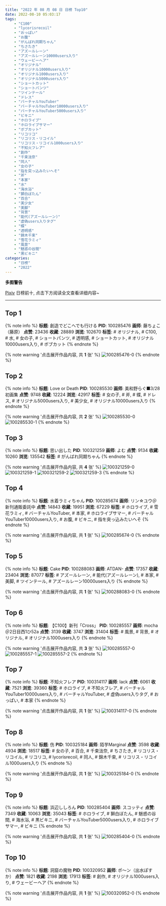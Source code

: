 ```yaml
---
title: "2022 年 08 月 08 日 日榜 Top10"
date: 2022-08-10 05:03:17
tags:
    - "C100"
    - "lycorisrecoil"
    - "おっぱい"
    - "お腹"
    - "がんばれ同期ちゃん"
    - "ちさたき"
    - "アズールレーン"
    - "アズールレーン10000users入り"
    - "ウェービーヘア"
    - "オリジナル"
    - "オリジナル10000users入り"
    - "オリジナル1000users入り"
    - "オリジナル5000users入り"
    - "ショートカット"
    - "ショートパンツ"
    - "ツインテール"
    - "ドレス"
    - "バーチャルYouTuber"
    - "バーチャルYouTuber10000users入り"
    - "バーチャルYouTuber5000users入り"
    - "ビキニ"
    - "ホロライブ"
    - "ホロライブサマー"
    - "ボブカット"
    - "リコリコ"
    - "リコリス・リコイル"
    - "リコリス・リコイル1000users入り"
    - "不知火フレア"
    - "創作"
    - "千束泷奈"
    - "同人"
    - "女の子"
    - "指を突っ込みたいへそ"
    - "斧"
    - "本家"
    - "水"
    - "海水浴"
    - "獅白ぼたん"
    - "百合"
    - "美少女"
    - "美脚"
    - "背景"
    - "能代(アズールレーン)"
    - "虚偽users入りタグ"
    - "蝶"
    - "透明感"
    - "錦木千束"
    - "雪花ラミィ"
    - "風景"
    - "魅惑の谷間"
    - "黒ビキニ"
categories:
    - "日榜"
    - "2022"
---
```


<i class="fa fa-triangle-exclamation"></i>**多图警告**<i class="fa fa-triangle-exclamation"></i>

[Pixiv](https://www.pixiv.net/) 日榜前十, 点击下方阅读全文查看详细内容~

<!-- more -->

---

## Top 1

{% note info %}
**标题**: 創造でどこへでも行ける
**PID**: 100285476 **画师**: 藤ちょこ（藤原）
**点赞**: 23436 **收藏**: 28889 **浏览**: 102670
**标签**: # オリジナル, # C100, # 水, # 女の子, # ショートパンツ, # 透明感, # ショートカット, # オリジナル10000users入り, # ボブカット
{% endnote %}

{% note warning '点击展开作品内容, 共 **1** 张' %}
![100285476-0](https://i.pixiv.re/img-original/img/2022/08/07/00/00/19/100285476_p0.png)
{% endnote %}

## Top 2

{% note info %}
**标题**: Love or Death
**PID**: 100285530 **画师**: 美和野らぐ■3/28初画集
**点赞**: 9748 **收藏**: 12224 **浏览**: 42917
**标签**: # 女の子, # 斧, # 蝶, # ドレス, # オリジナル5000users入り, # 美少女, # オリジナル10000users入り
{% endnote %}

{% note warning '点击展开作品内容, 共 **2** 张' %}
![100285530-0](https://i.pixiv.re/img-original/img/2022/08/07/00/00/26/100285530_p0.png)
![100285530-1](https://i.pixiv.re/img-original/img/2022/08/07/00/00/26/100285530_p1.png)
{% endnote %}

## Top 3

{% note info %}
**标题**: 思い出した
**PID**: 100321259 **画师**: よむ
**点赞**: 9134 **收藏**: 10260 **浏览**: 135542
**标签**: # がんばれ同期ちゃん
{% endnote %}

{% note warning '点击展开作品内容, 共 **4** 张' %}
![100321259-0](https://i.pixiv.re/img-original/img/2022/08/08/08/04/57/100321259_p0.png)
![100321259-1](https://i.pixiv.re/img-original/img/2022/08/08/08/04/57/100321259_p1.png)
![100321259-2](https://i.pixiv.re/img-original/img/2022/08/08/08/04/57/100321259_p2.png)
![100321259-3](https://i.pixiv.re/img-original/img/2022/08/08/08/04/57/100321259_p3.png)
{% endnote %}

## Top 4

{% note info %}
**标题**: 水着ラミィちゃん
**PID**: 100285674 **画师**: リン☆ユウ＠新刊通販委託中
**点赞**: 14843 **收藏**: 19951 **浏览**: 67229
**标签**: # ホロライブ, # 雪花ラミィ, # バーチャルYouTuber, # 本家, # ホロライブサマー, # バーチャルYouTuber10000users入り, # お腹, # ビキニ, # 指を突っ込みたいへそ
{% endnote %}

{% note warning '点击展开作品内容, 共 **1** 张' %}
![100285674-0](https://i.pixiv.re/img-original/img/2022/08/07/00/01/42/100285674_p0.png)
{% endnote %}

## Top 5

{% note info %}
**标题**: Cake
**PID**: 100288083 **画师**: ATDAN-
**点赞**: 17357 **收藏**: 23404 **浏览**: 87077
**标签**: # アズールレーン, # 能代(アズールレーン), # 本家, # 美脚, # ツインテール, # アズールレーン10000users入り
{% endnote %}

{% note warning '点击展开作品内容, 共 **1** 张' %}
![100288083-0](https://i.pixiv.re/img-original/img/2022/08/07/02/10/28/100288083_p0.jpg)
{% endnote %}

## Top 6

{% note info %}
**标题**: 【C100】新刊「Cross」
**PID**: 100285557 **画师**: mocha＠2日目西1ひ52a
**点赞**: 3139 **收藏**: 3747 **浏览**: 31404
**标签**: # 風景, # 背景, # オリジナル, # オリジナル1000users入り
{% endnote %}

{% note warning '点击展开作品内容, 共 **3** 张' %}
![100285557-0](https://i.pixiv.re/img-original/img/2022/08/07/00/00/30/100285557_p0.png)
![100285557-1](https://i.pixiv.re/img-original/img/2022/08/07/00/00/30/100285557_p1.png)
![100285557-2](https://i.pixiv.re/img-original/img/2022/08/07/00/00/30/100285557_p2.png)
{% endnote %}

## Top 7

{% note info %}
**标题**: 不知火フレア
**PID**: 100314117 **画师**: lack
**点赞**: 6061 **收藏**: 7521 **浏览**: 39360
**标签**: # ホロライブ, # 不知火フレア, # バーチャルYouTuber10000users入り, # バーチャルYouTuber, # 虚偽users入りタグ, # おっぱい, # 本家
{% endnote %}

{% note warning '点击展开作品内容, 共 **1** 张' %}
![100314117-0](https://i.pixiv.re/img-original/img/2022/08/08/00/00/16/100314117_p0.png)
{% endnote %}

## Top 8

{% note info %}
**标题**: 伤
**PID**: 100325184 **画师**: 陌芋Marginal
**点赞**: 3598 **收藏**: 4934 **浏览**: 18517
**标签**: # 女の子, # 百合, # 千束泷奈, # ちさたき, # リコリス・リコイル, # リコリコ, # lycorisrecoil, # 同人, # 錦木千束, # リコリス・リコイル1000users入り
{% endnote %}

{% note warning '点击展开作品内容, 共 **1** 张' %}
![100325184-0](https://i.pixiv.re/img-original/img/2022/08/08/13/25/00/100325184_p0.jpg)
{% endnote %}

## Top 9

{% note info %}
**标题**: 浜辺ししろん
**PID**: 100285404 **画师**: スコッティ
**点赞**: 7349 **收藏**: 10063 **浏览**: 35043
**标签**: # ホロライブ, # 獅白ぼたん, # 魅惑の谷間, # 海水浴, # 黒ビキニ, # バーチャルYouTuber5000users入り, # ホロライブサマー, # ビキニ
{% endnote %}

{% note warning '点击展开作品内容, 共 **1** 张' %}
![100285404-0](https://i.pixiv.re/img-original/img/2022/08/07/00/00/11/100285404_p0.jpg)
{% endnote %}

## Top 10

{% note info %}
**标题**: 洞窟の魔物
**PID**: 100320952 **画师**: ポ～ン（出水ぽすか）
**点赞**: 1821 **收藏**: 2198 **浏览**: 17913
**标签**: # 創作, # オリジナル1000users入り, # ウェービーヘア
{% endnote %}

{% note warning '点击展开作品内容, 共 **1** 张' %}
![100320952-0](https://i.pixiv.re/img-original/img/2022/08/08/07/30/00/100320952_p0.jpg)
{% endnote %}
